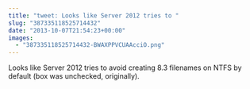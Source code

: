 ```yaml
---
title: "tweet: Looks like Server 2012 tries to "
slug: "387335118525714432"
date: "2013-10-07T21:54:23+00:00"
images:
  - "387335118525714432-BWAXPPVCUAAcciO.png"
---
```

Looks like Server 2012 tries to avoid creating 8.3 filenames on NTFS by default (box was unchecked, originally). 